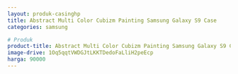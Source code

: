 ```yaml
---
layout: produk-casinghp
title: Abstract Multi Color Cubizm Painting Samsung Galaxy S9 Case
categories: samsung

# Produk
product-title: Abstract Multi Color Cubizm Painting Samsung Galaxy S9 Case
image-drive: 1Oq5qqtVWDGJtLKKTDedoFaLliH2peEcp
harga: 90000
---
```


